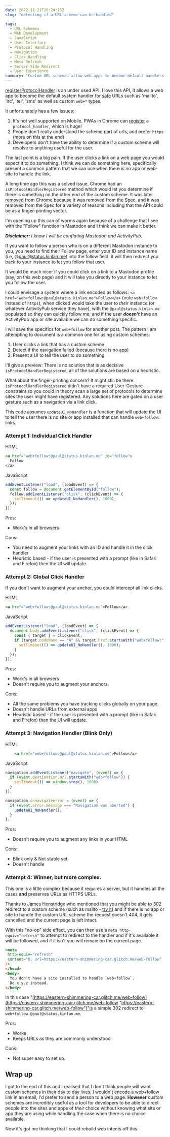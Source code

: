 ```yaml
---
date: 2022-11-21T20:24:15Z
slug: "detecting-if-a-URL-scheme-can-be-handled"

tags:
  - URL Schemes
  - Web Development
  - JavaScript
  - User Interface
  - Protocol Handling
  - Navigation
  - Click Handling
  - Meta Refresh
  - Server-Side Redirect
  - User Experience
summary: "Custom URL schemes allow web apps to become default handlers for specific URLs.  One challenge is detecting if a custom scheme is supported by the user's system. Several approaches are explored, including individual click handlers, global click handlers, navigation handlers (Blink-only), and a server-side redirect using meta refresh.  While custom schemes are useful for developers, they might not be ideal for everyday users who prefer standard HTTPS URLs."
---
```

[registerProtocolHandler](https://developer.mozilla.org/en-US/docs/Web/API/Navigator/registerProtocolHandler) is an under used API. I love this API, it allows a web app to become the default system handler for [safe](https://html.spec.whatwg.org/multipage/system-state.html#safelisted-scheme) URLs such as 'mailto', 'irc', 'tel', 'sms' as well as custom `web+*` types.

It unfortunately has a few issues:

1. It's not well supported on Mobile. PWAs in Chrome can [register](https://developer.mozilla.org/en-US/docs/Web/Manifest/protocol_handlers) a `protocol_handler`, which is huge!
2. People don't really understand the scheme part of urls, and prefer `https` (more on this at the end) 
3. Developers don't have the ability to determine if a custom scheme will resolve to anything useful for the user.

The last point is a big pain. If the user clicks a link on a web page you would expect it to do something. I think we can do something here, specifically present a common pattern that we can use when there is no app or web-site to handle the link.

A long time ago this was a solved issue. Chrome had an `isProtocolHandlerRegistered` method which would let you determine if there is something on the other end of the custom scheme. It was later [removed](https://groups.google.com/a/chromium.org/g/blink-dev/c/ljkPttdvVuc/m/atNE2qYSCAAJ) from Chrome because it was removed from the Spec, and it was removed from the Spec for a variety of reasons including that the API could be as a finger-printing vector.

I'm opening up this can of worms again because of a challenge that I see with the "Follow" function in Mastodon and I think we can make it better. 

**_Disclaimer:_** _I know I will be conflating Mastodon and ActivityPub._

If you want to follow a person who is on a different Mastodon instance to you, you need to  find their Follow page, enter your ID and instance name (i.e, @paul@status.kinlan.me) into the follow field, it will then redirect you back to your instance to let you follow that user.

It would be much nicer if you could click on a link to a Mastodon profile (say, on this web page) and it will take you directly to your instance to let you follow the user.

I could envisage a system where a link encoded as follows: `<a href="web+follow:@paul@status.kinlan.me">Follow</a>` (note `web+follow` instead of `https`), when clicked would take the user to _their_ instance (or whatever ActivityPub service they have), with the `@paul@status.kinlan.me` populated so they can quickly follow me; and if the user **_doesn't_** have an ActivityPub app or site available we can do something specific.

I will save the specifics for `web+follow` for another post. The pattern I am attempting to document is a common one for using custom schemes:

1. User clicks a link that has a custom scheme
2. Detect if the navigation failed (because there is no app)
3. Present a UI to tell the user to do something.

I'll give a preview: There is no solution that is as decisive `isProtocolHandlerRegistered`, all of the solutions are based on a heuristic.

What about the finger-printing concern? It might still be there. `isProtocolHandlerRegistered` didn't have a required User-Gesture constraint so you could in theory scan a large set of protocols to determine sites the user might have registered. Any solutions here are gated on a user gesture such as a navigation via a link click.

This code assumes `updateUI_NoHandler` is a function that will update the UI to tell the user there is no site or app installed that can handle `web+follow:` links.

### Attempt 1: Individual Click Handler

HTML
```html
<a href="web+follow:@paul@status.kinlan.me" id="follow">
  Follow
</a>
```

JavaScript
```JavaScript
addEventListener("load", (loadEvent) => {
  const follow = document.getElementById("follow");
  follow.addEventListener("click", (clickEvent) => {
    setTimeout(() => updateUI_NoHandler(), 1000);
  });
});
```
Pros:

* Work's in all browsers

Cons:

* You need to augment your links with an ID and handle it in the click handler
* Heuristic based - if the user is presented with a prompt (like in Safari and Firefox) then the UI will update.

### Attempt 2: Global Click Handler

If you don't want to augment your anchor, you could intercept all link clicks.

HTML
```html
<a href="web+follow:@paul@status.kinlan.me">Follow</a>
```

JavaScript
```JavaScript
addEventListener("load", (loadEvent) => {
  document.body.addEventListener("click", (clickEvent) => {
    const { target } = clickEvent;
    if (target.nodeName == "A" && target.href.startsWith("web+follow:")) {
      setTimeout(() => updateUI_NoHandler(), 1000);
    }
  });
});
```

Pros:

* Work's in all browsers
* Doesn't require you to augment your anchors.

Cons:

* All the same problems you have tracking clicks globally on your page.
* Doesn't handle URLs from external apps
* Heuristic based - if the user is presented with a prompt (like in Safari and Firefox) then the UI will update.

### Attempt 3: Navigation Handler (Blink Only)

HTML
```html
    <a href="web+follow:@paul@status.kinlan.me">Follow</a>
```
JavaScript

```JavaScript
navigation.addEventListener("navigate", (event) => {
  if (event.destination.url.startsWith("web+follow")) {
    setTimeout(() => window.stop(), 1000)
  }
});

navigation.onnavigateerror = (event) => {
  if (event.error.message === "Navigation was aborted") {
    updateUI_NoHandler();
  }
};
```

Pros:

* Doesn't require you to augment any links in your HTML

Cons:

* Blink only & Not stable yet.
* Doesn't handle

### Attempt 4: Winner, but more complex.

This one is a little complex because it requires a server, but it handles all the cases **and** preserves URLs as HTTPS URLs.

Thanks to [James Henstridge](https://theblower.au/@jamesh/109376597447099245) who mentioned that you might be able to 302 redirect to a custom scheme (such as mailto - [try it](https://eastern-shimmering-car.glitch.me/mailto)) and if there is no app or site to handle the custom URL scheme the request doesn't 404, it gets cancelled and the current page is left intact.

With this "no-op" side effect, you can then use a `meta http-equiv="refresh"` to attempt to redirect to the handler and if it's available it will be followed, and if it isn't you will remain on the current page.

```HTML
<meta
 http-equiv="refresh"
 content="0; url=https://eastern-shimmering-car.glitch.me/web-follow"
/>
</head>
<body>
  You don't have a site installed to handle `web+follow`.
  Do x.y.z instead.
</body>
```

In this case "[https://eastern-shimmering-car.glitch.me/web-follow](https://eastern-shimmering-car.glitch.me/web-follow "https://eastern-shimmering-car.glitch.me/web-follow")"is a simple 302 redirect to `web+follow:@paul@status.kinlan.me`.

Pros:

* Works
* Keeps URLs as they are commonly understood

Cons:

* Not super easy to set up.

## Wrap up

I got to the end of this and I realised that I don't think people will want custom schemes in their day to day lives, I wouldn't encode a web+follow link in an email, I'd prefer to send a person to a web page. **However** custom schemes are incredibly useful as a tool for developers to be able to direct people into the sites and apps of _their_ choice without knowing what site or app they are using while handling the case when there is no choice available.

Now it's got me thinking that I could rebuild web intents off this.